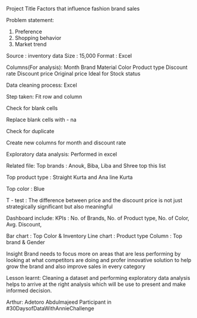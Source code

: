 Project Title
Factors that influence fashion brand sales



Problem statement: 
1. Preference
2. Shopping behavior
3. Market trend

Source : inventory data
Size : 15,000
Format : Excel

 Columns(For analysis):
Month
Brand
Material
Color
Product type
Discount rate
Discount price
Original price
Ideal for
Stock status

Data cleaning process:
Excel

Step taken:
Fit row and column

Check for blank cells

Replace blank cells with - na

Check for duplicate

Create new columns for month and discount rate


Exploratory data analysis:
Performed in excel

Related file:
Top brands : Anouk, Biba, Liba and Shree top this list

Top product type : Straight Kurta and Ana line Kurta

Top color : Blue


T - test : The difference between price and the discount price is not just strategically significant but also meaningful

Dashboard include:
KPIs : No. of Brands, No. of Product type, No. of Color, Avg. Discount, 

Bar chart : Top Color & Inventory
Line chart : Product type
Column : Top brand & Gender

Insight
Brand needs to focus more on areas that are less performing by looking at what competitors are doing and profer innovative solution to help grow the brand and also improve sales in every category

Lesson learnt: 
Cleaning a dataset and performing exploratory data analysis helps to arrive at the right analysis which will be use to present and make  informed decision.

Arthur: 
Adetoro Abdulmajeed 
Participant in #30DaysofDataWithAnnieChallenge
